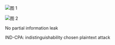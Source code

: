 
![图 1](https://i.imgur.com/sSBK1uF.png)  

![图 2](https://i.imgur.com/8HaY3CH.png)  

No partial information leak

IND-CPA: indistinguishability chosen plaintext attack

